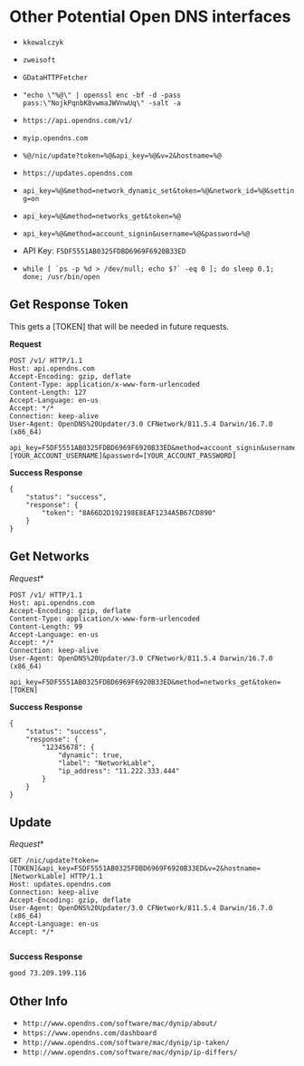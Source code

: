 # Other Potential Open DNS interfaces

* `kkowalczyk`
* `zweisoft`
* `GDataHTTPFetcher`

* `"echo \"%@\" | openssl enc -bf -d -pass pass:\"NojkPqnbK8vwmaJWVnwUq\" -salt -a`
* `https://api.opendns.com/v1/`
* `myip.opendns.com`
* `%@/nic/update?token=%@&api_key=%@&v=2&hostname=%@`
* `https://updates.opendns.com`
* `api_key=%@&method=network_dynamic_set&token=%@&network_id=%@&setting=on`
* `api_key=%@&method=networks_get&token=%@`
* `api_key=%@&method=account_signin&username=%@&password=%@`
* API Key: `F5DF5551AB0325FDBD6969F6920B33ED`

* ```while [ `ps -p %d > /dev/null; echo $?` -eq 0 ]; do sleep 0.1; done; /usr/bin/open ```



## Get Response Token

This gets a [TOKEN] that will be needed in future requests.


**Request**

```
POST /v1/ HTTP/1.1
Host: api.opendns.com
Accept-Encoding: gzip, deflate
Content-Type: application/x-www-form-urlencoded
Content-Length: 127
Accept-Language: en-us
Accept: */*
Connection: keep-alive
User-Agent: OpenDNS%20Updater/3.0 CFNetwork/811.5.4 Darwin/16.7.0 (x86_64)

api_key=F5DF5551AB0325FDBD6969F6920B33ED&method=account_signin&username=[YOUR_ACCOUNT_USERNAME]&password=[YOUR_ACCOUNT_PASSWORD]
```

**Success Response**

```
{
	"status": "success",
	"response": {
		"token": "8A66D2D192198E8EAF1234A5B67CD890"
	}
}
```

## Get Networks

*Request**

```
POST /v1/ HTTP/1.1
Host: api.opendns.com
Accept-Encoding: gzip, deflate
Content-Type: application/x-www-form-urlencoded
Content-Length: 99
Accept-Language: en-us
Accept: */*
Connection: keep-alive
User-Agent: OpenDNS%20Updater/3.0 CFNetwork/811.5.4 Darwin/16.7.0 (x86_64)

api_key=F5DF5551AB0325FDBD6969F6920B33ED&method=networks_get&token=[TOKEN]

```

**Success Response**

```
{
	"status": "success",
	"response": {
		"12345678": {
			"dynamic": true,
			"label": "NetworkLable",
			"ip_address": "11.222.333.444"
		}
	}
}

```


## Update


*Request**

```
GET /nic/update?token=[TOKEN]&api_key=F5DF5551AB0325FDBD6969F6920B33ED&v=2&hostname=[NetworkLable] HTTP/1.1
Host: updates.opendns.com
Connection: keep-alive
Accept-Encoding: gzip, deflate
User-Agent: OpenDNS%20Updater/3.0 CFNetwork/811.5.4 Darwin/16.7.0 (x86_64)
Accept-Language: en-us
Accept: */*


```

**Success Response**

```
good 73.209.199.116
```



## Other Info

* `http://www.opendns.com/software/mac/dynip/about/`
* `https://www.opendns.com/dashboard`
* `http://www.opendns.com/software/mac/dynip/ip-taken/`
* `http://www.opendns.com/software/mac/dynip/ip-differs/`



